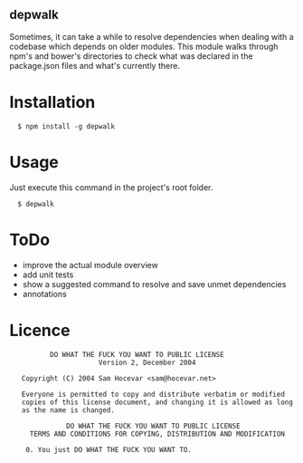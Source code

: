 depwalk
-------

Sometimes, it can take a while to resolve dependencies when dealing with a codebase which depends on older modules. This module walks through npm's and bower's directories to check what was declared in the package.json files and what's currently there.

# Installation

````
  $ npm install -g depwalk
````

# Usage

Just execute this command in the project's root folder.

````
  $ depwalk
````

# ToDo

- improve the actual module overview
- add unit tests
- show a suggested command to resolve and save unmet dependencies
- annotations

# Licence

````
          DO WHAT THE FUCK YOU WANT TO PUBLIC LICENSE
                      Version 2, December 2004

   Copyright (C) 2004 Sam Hocevar <sam@hocevar.net>

   Everyone is permitted to copy and distribute verbatim or modified
   copies of this license document, and changing it is allowed as long
   as the name is changed.

              DO WHAT THE FUCK YOU WANT TO PUBLIC LICENSE
     TERMS AND CONDITIONS FOR COPYING, DISTRIBUTION AND MODIFICATION

    0. You just DO WHAT THE FUCK YOU WANT TO.
````

